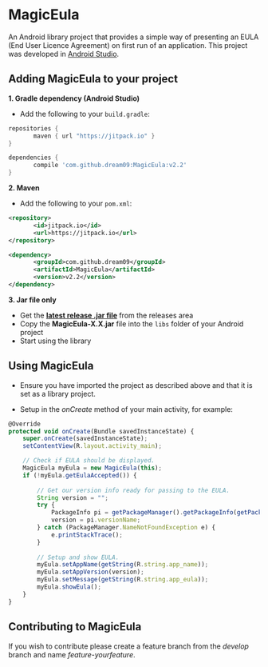 MagicEula
=========
An Android library project that provides a simple way of presenting an EULA (End User Licence Agreement) on first run of an application.  This project was developed in [Android Studio](http://developer.android.com/tools/studio/).

Adding MagicEula to your project
--------------------------------
**1. Gradle dependency (Android Studio)**

 - 	Add the following to your `build.gradle`:
 ```gradle
repositories {
	    maven { url "https://jitpack.io" }
}

dependencies {
	    compile 'com.github.dream09:MagicEula:v2.2'
}
```

**2. Maven**
- Add the following to your `pom.xml`:
 ```xml
<repository>
       	<id>jitpack.io</id>
	    <url>https://jitpack.io</url>
</repository>

<dependency>
	    <groupId>com.github.dream09</groupId>
	    <artifactId>MagicEula</artifactId>
	    <version>v2.2</version>
</dependency>
```

**3. Jar file only**
 - Get the [**latest release .jar file**](https://github.com/dream09/MagicEula/releases) from the releases area
 - Copy the **MagicEula-X.X.jar** file into the `libs` folder of your Android project
 - Start using the library

Using MagicEula
---------------
* Ensure you have imported the project as described above and that it is set as a library project.

* Setup in the *onCreate* method of your main activity, for example:
```javascript
@Override
protected void onCreate(Bundle savedInstanceState) {
    super.onCreate(savedInstanceState);
    setContentView(R.layout.activity_main);

	// Check if EULA should be displayed.
    MagicEula myEula = new MagicEula(this);
    if (!myEula.getEulaAccepted()) {
    	
    	// Get our version info ready for passing to the EULA.
        String version = "";
        try {
        	PackageInfo pi = getPackageManager().getPackageInfo(getPackageName(), 0);
        	version = pi.versionName;
        } catch (PackageManager.NameNotFoundException e) {
            e.printStackTrace();
        }
        
        // Setup and show EULA.
        myEula.setAppName(getString(R.string.app_name));
        myEula.setAppVersion(version);
        myEula.setMessage(getString(R.string.app_eula));
        myEula.showEula();
    }
}
```


Contributing to MagicEula
---------------------------------

If you wish to contribute please create a feature branch from the *develop* branch and name *feature-yourfeature*.
